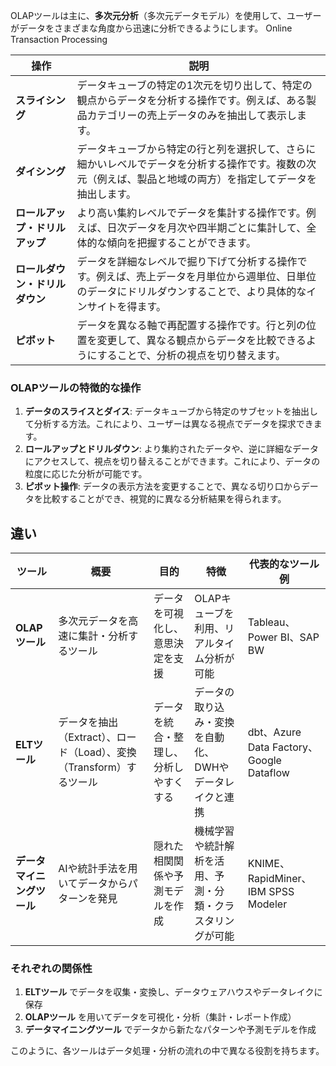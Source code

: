 OLAPツールは主に、**多次元分析**（多次元データモデル）を使用して、ユーザーがデータをさまざまな角度から迅速に分析できるようにします。
Online Transaction Processing

| **操作**               | **説明**                                                                                                                                                               |
|------------------------|----------------------------------------------------------------------------------------------------------------------------------------------------------------------|
| **スライシング**  | データキューブの特定の1次元を切り出して、特定の観点からデータを分析する操作です。例えば、ある製品カテゴリーの売上データのみを抽出して表示します。                                      |
| **ダイシング**     | データキューブから特定の行と列を選択して、さらに細かいレベルでデータを分析する操作です。複数の次元（例えば、製品と地域の両方）を指定してデータを抽出します。                              |
| **ロールアップ・ドリルアップ**  | より高い集約レベルでデータを集計する操作です。例えば、日次データを月次や四半期ごとに集計して、全体的な傾向を把握することができます。                                              |
| **ロールダウン・ドリルダウン**| データを詳細なレベルで掘り下げて分析する操作です。例えば、売上データを月単位から週単位、日単位のデータにドリルダウンすることで、より具体的なインサイトを得ます。                              |
| **ピボット**       | データを異なる軸で再配置する操作です。行と列の位置を変更して、異なる観点からデータを比較できるようにすることで、分析の視点を切り替えます。                                            |


### OLAPツールの特徴的な操作
1. **データのスライスとダイス**: データキューブから特定のサブセットを抽出して分析する方法。これにより、ユーザーは異なる視点でデータを探求できます。
2. **ロールアップとドリルダウン**: より集約されたデータや、逆に詳細なデータにアクセスして、視点を切り替えることができます。これにより、データの粒度に応じた分析が可能です。
3. **ピボット操作**: データの表示方法を変更することで、異なる切り口からデータを比較することができ、視覚的に異なる分析結果を得られます。


## 違い

| ツール | 概要 | 目的 | 特徴 | 代表的なツール例 |
|--------|----------------------------------|--------------------|-------------------------------------------------|--------------------|
| **OLAPツール** | 多次元データを高速に集計・分析するツール | データを可視化し、意思決定を支援 | OLAPキューブを利用、リアルタイム分析が可能 | Tableau、Power BI、SAP BW |
| **ELTツール** | データを抽出（Extract）、ロード（Load）、変換（Transform）するツール | データを統合・整理し、分析しやすくする | データの取り込み・変換を自動化、DWHやデータレイクと連携 | dbt、Azure Data Factory、Google Dataflow |
| **データマイニングツール** | AIや統計手法を用いてデータからパターンを発見 | 隠れた相関関係や予測モデルを作成 | 機械学習や統計解析を活用、予測・分類・クラスタリングが可能 | KNIME、RapidMiner、IBM SPSS Modeler |

### それぞれの関係性
1. **ELTツール** でデータを収集・変換し、データウェアハウスやデータレイクに保存  
2. **OLAPツール** を用いてデータを可視化・分析（集計・レポート作成）  
3. **データマイニングツール** でデータから新たなパターンや予測モデルを作成  

このように、各ツールはデータ処理・分析の流れの中で異なる役割を持ちます。
